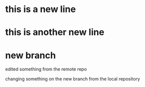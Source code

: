 # this is a new line

# this is another new line


# new branch


edited something from the remote repo

changing something on the new branch from  the local repository
